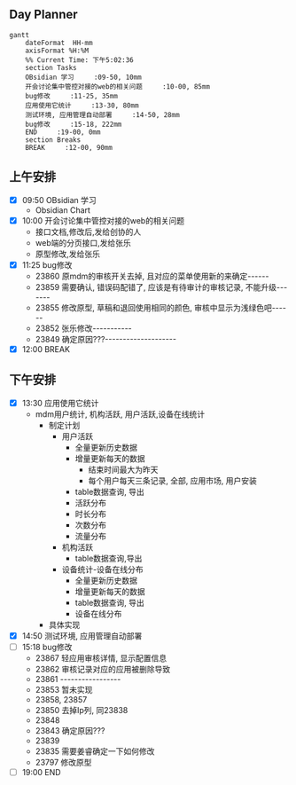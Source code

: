 ## Day Planner
```mermaid
gantt
    dateFormat  HH-mm
    axisFormat %H:%M
    %% Current Time: 下午5:02:36
    section Tasks
    OBsidian 学习     :09-50, 10mm
    开会讨论集中管控对接的web的相关问题     :10-00, 85mm
    bug修改     :11-25, 35mm
    应用使用它统计     :13-30, 80mm
    测试环境, 应用管理自动部署     :14-50, 28mm
    bug修改     :15-18, 222mm
    END     :19-00, 0mm
    section Breaks
    BREAK     :12-00, 90mm
```

## 上午安排
- [x] 09:50 OBsidian 学习
	- Obsidian Chart
- [x] 10:00 开会讨论集中管控对接的web的相关问题
	- 接口文档,修改后,发给创协的人 
	- web端的分页接口,发给张乐 
	- 原型修改,发给张乐
- [x] 11:25 bug修改
	- 23860 原mdm的审核开关去掉, 且对应的菜单使用新的来确定------
	- 23859 需要确认, 错误码配错了, 应该是有待审计的审核记录, 不能升级-------
	- 23855 修改原型, 草稿和退回使用相同的颜色, 审核中显示为浅绿色吧------
	- 23852 张乐修改-----------
	- 23849 确定原因???--------------------
- [x] 12:00 BREAK

## 下午安排
- [x] 13:30 应用使用它统计
	- mdm用户统计, 机构活跃, 用户活跃,设备在线统计 
		- 制定计划
			- 用户活跃
				- 全量更新历史数据
				- 增量更新每天的数据
					- 结束时间最大为昨天
					- 每个用户每天三条记录, 全部, 应用市场, 用户安装
				- table数据查询, 导出
				- 活跃分布
				- 时长分布
				- 次数分布
				- 流量分布
			- 机构活跃
				- table数据查询,导出
			- 设备统计-设备在线分布
				- 全量更新历史数据
				- 增量更新每天的数据
				- table数据查询, 导出
				- 设备在线分布
		- 具体实现
- [x] 14:50 测试环境, 应用管理自动部署
- [ ] 15:18 bug修改
	- 23867 轻应用审核详情, 显示配置信息
	- 23862 审核记录对应的应用被删除导致 
	- 23861 -----------------
	- 23853 暂未实现
	- 23858, 23857
	- 23850 去掉Ip列, 同23838
	- 23848
	- 23843 确定原因???
	- 23839 
	- 23835 需要姜睿确定一下如何修改
	- 23797 修改原型
- [ ] 19:00 END